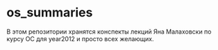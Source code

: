 os_summaries
============

В этом репозитории хранятся конспекты лекций Яна Малаховски по курсу ОС для year2012 и просто всех желающих. 

